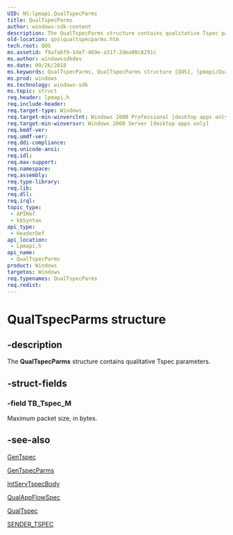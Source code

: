 ```yaml
---
UID: NS:lpmapi.QualTspecParms
title: QualTspecParms
author: windows-sdk-content
description: The QualTspecParms structure contains qualitative Tspec parameters.
old-location: qos\qualtspecparms.htm
tech.root: QOS
ms.assetid: f9afa6f9-1de7-469e-a317-2dea98c8291c
ms.author: windowssdkdev
ms.date: 09/26/2018
ms.keywords: QualTspecParms, QualTspecParms structure [QOS], lpmapi/QualTspecParms, qos.qualtspecparms
ms.prod: windows
ms.technology: windows-sdk
ms.topic: struct
req.header: lpmapi.h
req.include-header: 
req.target-type: Windows
req.target-min-winverclnt: Windows 2000 Professional [desktop apps only]
req.target-min-winversvr: Windows 2000 Server [desktop apps only]
req.kmdf-ver: 
req.umdf-ver: 
req.ddi-compliance: 
req.unicode-ansi: 
req.idl: 
req.max-support: 
req.namespace: 
req.assembly: 
req.type-library: 
req.lib: 
req.dll: 
req.irql: 
topic_type:
 - APIRef
 - kbSyntax
api_type:
 - HeaderDef
api_location:
 - Lpmapi.h
api_name:
 - QualTspecParms
product: Windows
targetos: Windows
req.typenames: QualTspecParms
req.redist: 
---
```


# QualTspecParms structure


## -description


The 
<b>QualTspecParms</b> structure contains qualitative Tspec parameters.


## -struct-fields




### -field TB_Tspec_M

Maximum packet size, in bytes.


## -see-also




<a href="https://msdn.microsoft.com/cefd94ed-ed54-471d-97fc-d523cedd71d6">GenTspec</a>



<a href="https://msdn.microsoft.com/8a702e7c-0dfd-48f5-8612-d64d19f2a55c">GenTspecParms</a>



<a href="https://msdn.microsoft.com/c4244dba-237a-437b-94b7-fd814edb3506">IntServTspecBody</a>



<a href="https://msdn.microsoft.com/4e15b094-4250-4699-b66e-6734cf37cbb6">QualAppFlowSpec</a>



<a href="https://msdn.microsoft.com/dc22de18-3e9f-4b92-aba4-579aa47fab64">QualTspec</a>



<a href="https://msdn.microsoft.com/d7905687-1af8-4469-b8de-a2445afa90f4">SENDER_TSPEC</a>
 

 

